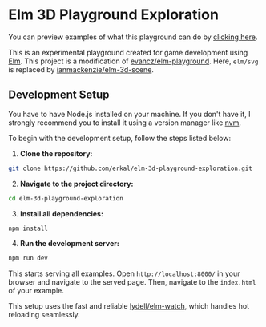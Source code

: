 # Elm 3D Playground Exploration

You can preview examples of what this playground can do
by [clicking here](https://erkal.github.io/elm-3d-playground-exploration/WebPage/index.html).

This is an experimental playground created for game development
using [Elm](https://elm-lang.org/). This project is a modification
of [evancz/elm-playground](https://package.elm-lang.org/packages/evancz/elm-playground/latest/). Here, `elm/svg` is
replaced by [ianmackenzie/elm-3d-scene](https://package.elm-lang.org/packages/ianmackenzie/elm-3d-scene/latest/).

## Development Setup

You have to have Node.js installed on your machine.
If you don't have it, I strongly recommend you to install it using a version manager like [nvm](https://github.com/nvm-sh/nvm).

To begin with the development setup, follow the steps listed below:

1. **Clone the repository:**

```bash
git clone https://github.com/erkal/elm-3d-playground-exploration.git
```

2. **Navigate to the project directory:**

```bash
cd elm-3d-playground-exploration
```

3. **Install all dependencies:**

```bash
npm install
```

4. **Run the development server:**

```bash
npm run dev
```

This starts serving all examples. Open `http://localhost:8000/` in your browser and navigate to the served page.
Then, navigate to the `index.html` of your example.

This setup uses the fast and reliable [lydell/elm-watch](https://github.com/lydell/elm-watch), which handles hot
reloading seamlessly.
